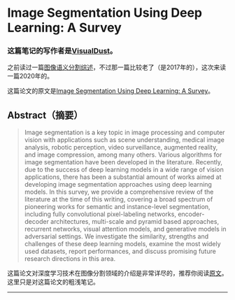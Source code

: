 # Image Segmentation Using Deep Learning: A Survey

### 这篇笔记的写作者是[VisualDust](https://github.com/visualDust)。

之前读过一篇[图像语义分割综述](./[10]overview-of-semantic-segmentation.md)，不过那一篇比较老了（是2017年的），这次来读一篇2020年的。

这篇论文的原文是[Image Segmentation Using Deep Learning: A Survey](https://arxiv.org/abs/2001.05566)。

## Abstract（摘要）

> Image segmentation is a key topic in image processing and computer vision with applications such as scene understanding, medical image analysis, robotic perception, video surveillance, augmented reality, and image compression, among many others. Various algorithms for image segmentation have been developed in the literature. Recently, due to the success of deep learning models in a wide range of vision applications, there has been a substantial amount of works aimed at developing image segmentation approaches using deep learning models. In this survey, we provide a comprehensive review of the literature at the time of this writing, covering a broad spectrum of pioneering works for semantic and instance-level segmentation, including fully convolutional pixel-labeling networks, encoder-decoder architectures, multi-scale and pyramid based approaches, recurrent networks, visual attention models, and generative models in adversarial settings. We investigate the similarity, strengths and challenges of these deep learning models, examine the most widely used datasets, report performances, and discuss promising future research directions in this area.

这篇论文对深度学习技术在图像分割领域的介绍是非常详尽的，推荐你阅读[原文](https://arxiv.org/abs/2001.05566)。这里只是对这篇论文的粗浅笔记。

---



